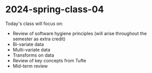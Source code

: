 # 2024-spring-class-04

Today's class will focus on:

* Review of software hygiene principles (will arise throughout the semester as extra credit)
* Bi-variate data
* Multi-variate data
* Transforms on data
* Review of key concepts from Tufte
* Mid-term review